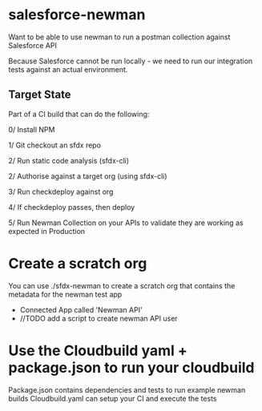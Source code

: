 # salesforce-newman
Want to be able to use newman to run a postman collection against Salesforce API

Because Salesforce cannot be run locally - we need to run our integration tests against an actual environment.


## Target State
Part of a CI build that can do the following:

0/ Install NPM

1/ Git checkout an sfdx repo

2/ Run static code analysis (sfdx-cli)

2/ Authorise against a target org (using sfdx-cli)

3/ Run checkdeploy against org

4/ If checkdeploy passes, then deploy

5/ Run Newman Collection on your APIs to validate they are working as expected in Production



# Create a scratch org
You can use ./sfdx-newman to create a scratch org that contains the metadata for the newman test app
- Connected App called 'Newman API'
- //TODO add a script to create newman API user


# Use the Cloudbuild yaml + package.json to run your cloudbuild
Package.json contains dependencies and tests to run example newman builds
Cloudbuild.yaml can setup your CI and execute the tests
